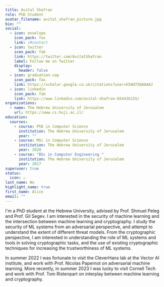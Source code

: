 ```yaml
---
title: Avital Shafran
role: PhD Student
avatar_filename: avital_shafran_picture.jpg
bio: ""
social:
  - icon: envelope
    icon_pack: fas
    link: /#contact
  - icon: twitter
    icon_pack: fab
    link: https://twitter.com/AvitalShafran
    label: Follow me on Twitter
    display:
      header: false
  - icon: graduation-cap
    icon_pack: fas
    link: https://scholar.google.co.uk/citations?user=h58d7XQAAAAJ
  - icon: linkedin
    icon_pack: fab
    link: https://www.linkedin.com/avital-shafran-b5443b155/
organizations:
  - name: The Hebrew University of Jerusalem
    url: https://www.cs.huji.ac.il/
education:
  courses:
    - course: PhD in Computer Science
      institution: The Hebrew University of Jerusalem
      year: ""
    - course: MSc in Computer Science
      institution: The Hebrew University of Jerusalem
      year: 2020
    - course: "BSc in Computer Engineering "
      institution: The Hebrew University of Jerusalem
      year: 2017
superuser: true
status:
  icon: ☕️
last_name: Wu
highlight_name: true
first_name: Alice
email: ""
---
```

I'm a PhD student at the Hebrew University, advised by Prof. Shmuel Peleg and Prof. Gil Segev. I am interested in the security of machine learning and the intersection between machine learning and cryptography. I study the security of ML systems from an adversarial perspective, and attempt to understand the extent of different threat models. From the cryptographic perspective, I am interested in understanding the role of ML systems and tools in solving cryptographic tasks, and the use of existing cryptographic techniques for increasing the trustworthiness of ML systems. 

In summer 2022 I was fortunate to visit the CleverHans lab at the Vector AI institute, and work with Prof. Nicolas Papernot on adversarial machine learning. More recently, in summer 2023 I was lucky to visit Cornell Tech and work with Prof. Tom Ristenpart on interplay between machine learning and cryptography. 
